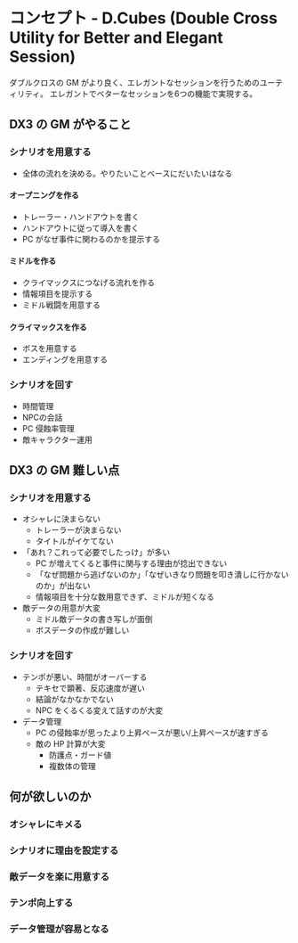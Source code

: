 # コンセプト - D.Cubes (Double Cross Utility for Better and Elegant Session)

ダブルクロスの GM がより良く、エレガントなセッションを行うためのユーティリティ。
エレガントでベターなセッションを6つの機能で実現する。

## DX3 の GM がやること

### シナリオを用意する

- 全体の流れを決める。やりたいことベースにだいたいはなる

#### オープニングを作る

- トレーラー・ハンドアウトを書く
- ハンドアウトに従って導入を書く
- PC がなぜ事件に関わるのかを提示する

#### ミドルを作る

- クライマックスにつなげる流れを作る
- 情報項目を提示する
- ミドル戦闘を用意する

#### クライマックスを作る

- ボスを用意する
- エンディングを用意する

### シナリオを回す

- 時間管理
- NPCの会話
- PC 侵蝕率管理
- 敵キャラクター運用

## DX3 の GM 難しい点

### シナリオを用意する

- オシャレに決まらない
    - トレーラーが決まらない
    - タイトルがイケてない
- 「あれ？これって必要でしたっけ」が多い
    - PC が増えてくると事件に関与する理由が捻出できない
    - 「なぜ問題から逃げないのか」「なぜいきなり問題を叩き潰しに行かないのか」が出ない
    - 情報項目を十分な数用意できず、ミドルが短くなる
- 敵データの用意が大変
    - ミドル敵データの書き写しが面倒
    - ボスデータの作成が難しい

### シナリオを回す

- テンポが悪い、時間がオーバーする
    - テキセで顕著、反応速度が遅い
    - 結論がなかなかでない
    - NPC をくるくる変えて話すのが大変
- データ管理
    - PC の侵蝕率が思ったより上昇ペースが悪い/上昇ペースが速すぎる
    - 敵の HP 計算が大変
        - 防護点・ガード値
        - 複数体の管理

## 何が欲しいのか

### オシャレにキメる


### シナリオに理由を設定する


### 敵データを楽に用意する


### テンポ向上する


### データ管理が容易となる





